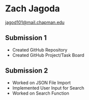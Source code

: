 # Zach Jagoda
jagod101@mail.chapman.edu

## Submission 1
- Created GitHub Repository
- Created GitHub Project/Task Board

## Submission 2
- Worked on JSON File Import
- Implemented User Input for Search
- Worked on Search Function

